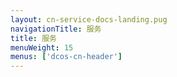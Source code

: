 ```yaml
---
layout: cn-service-docs-landing.pug
navigationTitle: 服务
title: 服务
menuWeight: 15
menus: ['dcos-cn-header']
---
```

